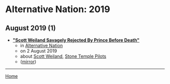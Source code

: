 # Alternative Nation: 2019

## August 2019 (1)

 - [**"Scott Weiland Savagely Rejected By Prince Before Death"**](https://www.alternativenation.net/scott-weiland-savagely-rejected-prince-death/)
    - in [Alternative Nation](../../../publications/a-e/alternative-nation/index.md)
    - on 2 August 2019
    - about [Scott Weiland](../../../topics/scott-weiland/index.md), [Stone Temple Pilots](../../../topics/stone-temple-pilots/index.md)
    - ([mirror](https://web.archive.org/web/*/https://www.alternativenation.net/scott-weiland-savagely-rejected-prince-death/))

----

[Home](../index.md)
